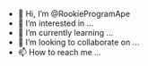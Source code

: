- 👋 Hi, I’m @RookieProgramApe
- 👀 I’m interested in ...
- 🌱 I’m currently learning ...
- 💞️ I’m looking to collaborate on ...
- 📫 How to reach me ...

<!---
RookieProgramApe/RookieProgramApe is a ✨ special ✨ repository because its `README.md` (this file) appears on your GitHub profile.
You can click the Preview link to take a look at your changes.
--->
